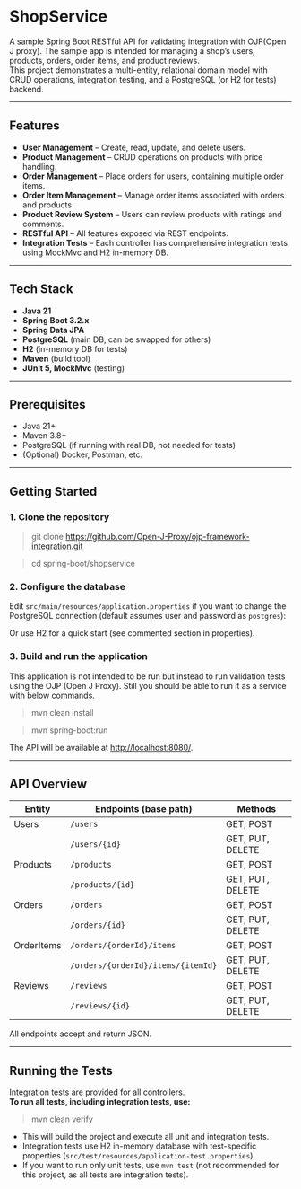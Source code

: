 # ShopService

A sample Spring Boot RESTful API for validating integration with OJP(Open J proxy).
The sample app is intended for managing a shop’s users, products, orders, order items, and product reviews.  
This project demonstrates a multi-entity, relational domain model with CRUD operations, integration testing, and a PostgreSQL (or H2 for tests) backend.

---

## Features

- **User Management** – Create, read, update, and delete users.
- **Product Management** – CRUD operations on products with price handling.
- **Order Management** – Place orders for users, containing multiple order items.
- **Order Item Management** – Manage order items associated with orders and products.
- **Product Review System** – Users can review products with ratings and comments.
- **RESTful API** – All features exposed via REST endpoints.
- **Integration Tests** – Each controller has comprehensive integration tests using MockMvc and H2 in-memory DB.

---

## Tech Stack

- **Java 21**
- **Spring Boot 3.2.x**
- **Spring Data JPA**
- **PostgreSQL** (main DB, can be swapped for others)
- **H2** (in-memory DB for tests)
- **Maven** (build tool)
- **JUnit 5, MockMvc** (testing)

---

## Prerequisites

- Java 21+
- Maven 3.8+
- PostgreSQL (if running with real DB, not needed for tests)
- (Optional) Docker, Postman, etc.

---

## Getting Started

### 1. Clone the repository

>   git clone https://github.com/Open-J-Proxy/ojp-framework-integration.git

>   cd spring-boot/shopservice


### 2. Configure the database

Edit `src/main/resources/application.properties` if you want to change the PostgreSQL connection (default assumes user and password as `postgres`):

Or use H2 for a quick start (see commented section in properties).

### 3. Build and run the application

This application is not intended to be run but instead to run validation tests using the OJP (Open J Proxy). Still you should be able to run it as a service with below commands.

>  mvn clean install

>  mvn spring-boot:run


The API will be available at [http://localhost:8080/](http://localhost:8080/).

---

## API Overview

| Entity     | Endpoints (base path)     | Methods             |
|------------|--------------------------|---------------------|
| Users      | `/users`                 | GET, POST           |
|            | `/users/{id}`            | GET, PUT, DELETE    |
| Products   | `/products`              | GET, POST           |
|            | `/products/{id}`         | GET, PUT, DELETE    |
| Orders     | `/orders`                | GET, POST           |
|            | `/orders/{id}`           | GET, PUT, DELETE    |
| OrderItems | `/orders/{orderId}/items`| GET, POST           |
|            | `/orders/{orderId}/items/{itemId}` | GET, PUT, DELETE |
| Reviews    | `/reviews`               | GET, POST           |
|            | `/reviews/{id}`          | GET, PUT, DELETE    |

All endpoints accept and return JSON.

---

## Running the Tests

Integration tests are provided for all controllers.  
**To run all tests, including integration tests, use:**


>  mvn clean verify


- This will build the project and execute all unit and integration tests.
- Integration tests use H2 in-memory database with test-specific properties (`src/test/resources/application-test.properties`).
- If you want to run only unit tests, use `mvn test` (not recommended for this project, as all tests are integration tests).

